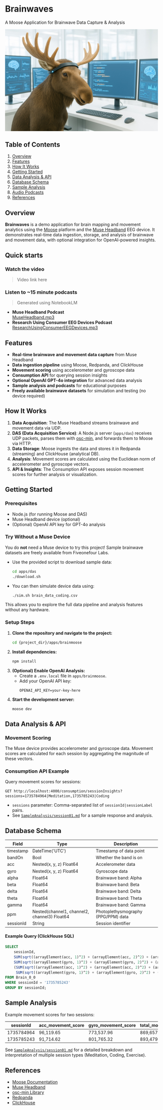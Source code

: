 # Brainwaves

A Moose Application for Brainwave Data Capture & Analysis

![Brainwaves](./docs/brainmoose.jpg)

## Table of Contents
1. [Overview](#overview)
2. [Features](#features)
3. [How It Works](#how-it-works)
4. [Getting Started](#getting-started)
5. [Data Analysis & API](#data-analysis--api)
6. [Database Schema](#database-schema)
7. [Sample Analysis](#sample-analysis)
8. [Audio Podcasts](#audio-podcasts)
9. [References](#references)

## Overview

**Brainwaves** is a demo application for brain mapping and movement analytics using the [Moose](https://getmoose.com) platform and the [Muse Headband](https://choosemuse.com) EEG device. It demonstrates real-time data ingestion, storage, and analysis of brainwave and movement data, with optional integration for OpenAI-powered insights.

## Quick starts
### Watch the video
> Video link here

### Listen to ~15 minute podcasts
> Generated using NotebookLM
- **Muse Headband Podcast**  
  [MuseHeadband.mp3](https://downloads.fiveonefour.com/moose/template-data/brainwaves/podcasts/MuseHeadband.mp3)
- **Research Using Consumer EEG Devices Podcast**  
  [ResearchUsingConsumerEEGDevices.mp3](https://downloads.fiveonefour.com/moose/template-data/brainwaves/podcasts/ResearchUsingConsumerEEGDevices.mp3)

## Features
- **Real-time brainwave and movement data capture** from Muse Headband
- **Data ingestion pipeline** using Moose, Redpanda, and ClickHouse
- **Movement scoring** using accelerometer and gyroscope data
- **Consumption API** for querying session insights
- **Optional OpenAI GPT-4o integration** for advanced data analysis
- **Sample analysis and podcasts** for educational purposes
- **Freely available brainwave datasets** for simulation and testing (no device required)

## How It Works

1. **Data Acquisition**: The Muse Headband streams brainwave and movement data via UDP.
2. **DAS (Data Acquisition Service)**: A Node.js server (`apps/das`) receives UDP packets, parses them with [osc-min](https://github.com/colinbdclark/osc-min), and forwards them to Moose via HTTP.
3. **Data Storage**: Moose ingests the data and stores it in Redpanda (streaming) and ClickHouse (analytical DB).
4. **Analysis**: Movement scores are calculated using the Euclidean norm of accelerometer and gyroscope vectors.
5. **API & Insights**: The Consumption API exposes session movement scores for further analysis or visualization.

## Getting Started

### Prerequisites
- Node.js (for running Moose and DAS)
- Muse Headband device (optional)
- (Optional) OpenAI API key for GPT-4o analysis

### Try Without a Muse Device

You do **not** need a Muse device to try this project!
Sample brainwave datasets are freely available from Fiveonefour Labs.

- Use the provided script to download sample data:
  ```sh
  cd apps/das
  ./download.sh
  ```
- You can then simulate device data using:
  ```sh
  ./sim.sh brain_data_coding.csv
  ```

This allows you to explore the full data pipeline and analysis features without any hardware.

### Setup Steps
1. **Clone the repository and navigate to the project:**
   ```sh
   cd {project_dir}/apps/brainmoose
   ```
2. **Install dependencies:**
   ```sh
   npm install
   ```
3. **(Optional) Enable OpenAI Analysis:**
   - Create a `.env.local` file in `apps/brainmoose`.
   - Add your OpenAI API key:
     ```
     OPENAI_API_KEY=your-key-here
     ```
4. **Start the development server:**
   ```sh
   moose dev
   ```

## Data Analysis & API

### Movement Scoring
The Muse device provides accelerometer and gyroscope data. Movement scores are calculated for each session by aggregating the magnitude of these vectors.

### Consumption API Example
Query movement scores for sessions:
```
GET http://localhost:4000/consumption/sessionInsights?sessions=1735784964|Meditation,1735785243|Coding
```
- `sessions` parameter: Comma-separated list of `sessionId|sessionLabel` pairs.
- See [`SampleAnalysis/session01.md`](SampleAnalysis/session01.md) for a sample response and analysis.

## Database Schema

| Field      | Type                        | Description                       |
|------------|-----------------------------|-----------------------------------|
| timestamp  | DateTime('UTC')             | Timestamp of data point           |
| bandOn     | Bool                        | Whether the band is on            |
| acc        | Nested(x, y, z) Float64     | Accelerometer data                |
| gyro       | Nested(x, y, z) Float64     | Gyroscope data                    |
| alpha      | Float64                     | Brainwave band: Alpha             |
| beta       | Float64                     | Brainwave band: Beta              |
| delta      | Float64                     | Brainwave band: Delta             |
| theta      | Float64                     | Brainwave band: Theta             |
| gamma      | Float64                     | Brainwave band: Gamma             |
| ppm        | Nested(channel1, channel2, channel3) Float64 | Photoplethysmography (PPG/PPM) data |
| sessionId  | String                      | Session identifier                |

#### Example Query (ClickHouse SQL)
```sql
SELECT
    sessionId,
    SUM(sqrt((arrayElement(acc, 1)^2) + (arrayElement(acc, 2)^2) + (arrayElement(acc, 3)^2))) AS acc_movement_score,
    SUM(sqrt((arrayElement(gyro, 1)^2) + (arrayElement(gyro, 2)^2) + (arrayElement(gyro, 3)^2))) AS gyro_movement_score,
    (SUM(sqrt((arrayElement(acc, 1)^2) + (arrayElement(acc, 2)^2) + (arrayElement(acc, 3)^2))) +
     SUM(sqrt((arrayElement(gyro, 1)^2) + (arrayElement(gyro, 2)^2) + (arrayElement(gyro, 3)^2)))) AS total_movement_score
FROM Brain_0_0
WHERE sessionId = '1735785243'
GROUP BY sessionId;
```

## Sample Analysis

Example movement scores for two sessions:

| sessionId    | acc_movement_score | gyro_movement_score | total_movement_score |
|--------------|-------------------|--------------------|---------------------|
| 1735784964   | 96,119.65         | 773,537.96         | 869,657.61          |
| 1735785243   | 91,714.62         | 801,765.32         | 893,479.94          |

See [`SampleAnalysis/session01.md`](SampleAnalysis/session01.md) for a detailed breakdown and interpretation of multiple session types (Meditation, Coding, Exercise).

## References
- [Moose Documentation](https://getmoose.com)
- [Muse Headband](https://choosemuse.com)
- [osc-min Library](https://github.com/colinbdclark/osc-min)
- [Redpanda](https://redpanda.com)
- [ClickHouse](https://clickhouse.com)
